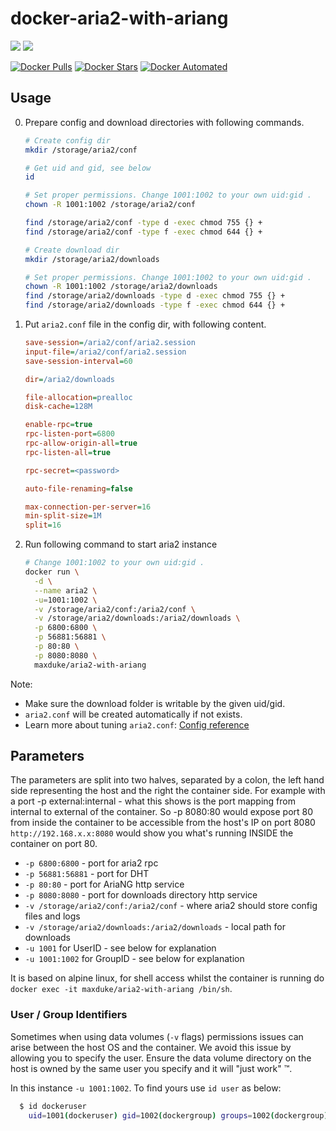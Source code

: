 # docker-aria2-with-ariang

[![](https://images.microbadger.com/badges/version/maxduke/aria2-with-ariang.svg)](https://microbadger.com/images/maxduke/aria2-with-ariang "Get your own version badge on microbadger.com")
[![](https://images.microbadger.com/badges/image/maxduke/aria2-with-ariang.svg)](https://microbadger.com/images/maxduke/aria2-with-ariang "Get your own image badge on microbadger.com")

[![Docker Pulls](https://img.shields.io/docker/pulls/maxduke/aria2-with-ariang.svg)](https://hub.docker.com/r/maxduke/aria2-with-ariang/ "Docker Pulls")
[![Docker Stars](https://img.shields.io/docker/stars/maxduke/aria2-with-ariang.svg)](https://hub.docker.com/r/maxduke/aria2-with-ariang/ "Docker Stars")
[![Docker Automated](https://img.shields.io/docker/automated/maxduke/aria2-with-ariang.svg)](https://hub.docker.com/r/maxduke/aria2-with-ariang/ "Docker Automated")

## Usage

0. Prepare config and download directories with following commands.

    ```bash
    # Create config dir
    mkdir /storage/aria2/conf

    # Get uid and gid, see below
    id

    # Set proper permissions. Change 1001:1002 to your own uid:gid .
    chown -R 1001:1002 /storage/aria2/conf

    find /storage/aria2/conf -type d -exec chmod 755 {} +
    find /storage/aria2/conf -type f -exec chmod 644 {} +

    # Create download dir
    mkdir /storage/aria2/downloads

    # Set proper permissions. Change 1001:1002 to your own uid:gid .
    chown -R 1001:1002 /storage/aria2/downloads
    find /storage/aria2/downloads -type d -exec chmod 755 {} +
    find /storage/aria2/downloads -type f -exec chmod 644 {} +
    ```
0. Put `aria2.conf` file in the config dir, with following content.

    ```ini
    save-session=/aria2/conf/aria2.session
    input-file=/aria2/conf/aria2.session
    save-session-interval=60

    dir=/aria2/downloads

    file-allocation=prealloc
    disk-cache=128M

    enable-rpc=true
    rpc-listen-port=6800
    rpc-allow-origin-all=true
    rpc-listen-all=true

    rpc-secret=<password>

    auto-file-renaming=false

    max-connection-per-server=16
    min-split-size=1M
    split=16
    ```
0. Run following command to start aria2 instance

    ```bash
    # Change 1001:1002 to your own uid:gid .
    docker run \
      -d \
      --name aria2 \
      -u=1001:1002 \
      -v /storage/aria2/conf:/aria2/conf \
      -v /storage/aria2/downloads:/aria2/downloads \
      -p 6800:6800 \
      -p 56881:56881 \
	  -p 80:80 \
	  -p 8080:8080 \
      maxduke/aria2-with-ariang
    ```

Note:
* Make sure the download folder is writable by the given uid/gid.
* `aria2.conf` will be created automatically if not exists.
* Learn more about tuning `aria2.conf`: [Config reference](https://aria2.github.io/manual/en/html/aria2c.html#aria2-conf)

## Parameters

The parameters are split into two halves, separated by a colon, the left hand side representing the host and the right the container side.
For example with a port -p external:internal - what this shows is the port mapping from internal to external of the container.
So -p 8080:80 would expose port 80 from inside the container to be accessible from the host's IP on port 8080
`http://192.168.x.x:8080` would show you what's running INSIDE the container on port 80.


* `-p 6800:6800` - port for aria2 rpc
* `-p 56881:56881` - port for DHT
* `-p 80:80` - port for AriaNG http service
* `-p 8080:8080` - port for downloads directory http service
* `-v /storage/aria2/conf:/aria2/conf` - where aria2 should store config files and logs
* `-v /storage/aria2/downloads:/aria2/downloads` - local path for downloads
* `-u 1001` for UserID - see below for explanation
* `-u 1001:1002` for GroupID - see below for explanation

It is based on alpine linux, for shell access whilst the container is running do `docker exec -it maxduke/aria2-with-ariang /bin/sh`.

### User / Group Identifiers

Sometimes when using data volumes (`-v` flags) permissions issues can arise between the host OS and the container. We avoid this issue by allowing you to specify the user. Ensure the data volume directory on the host is owned by the same user you specify and it will "just work" ™.

In this instance `-u 1001:1002`. To find yours use `id user` as below:

```bash
  $ id dockeruser
    uid=1001(dockeruser) gid=1002(dockergroup) groups=1002(dockergroup)
```

